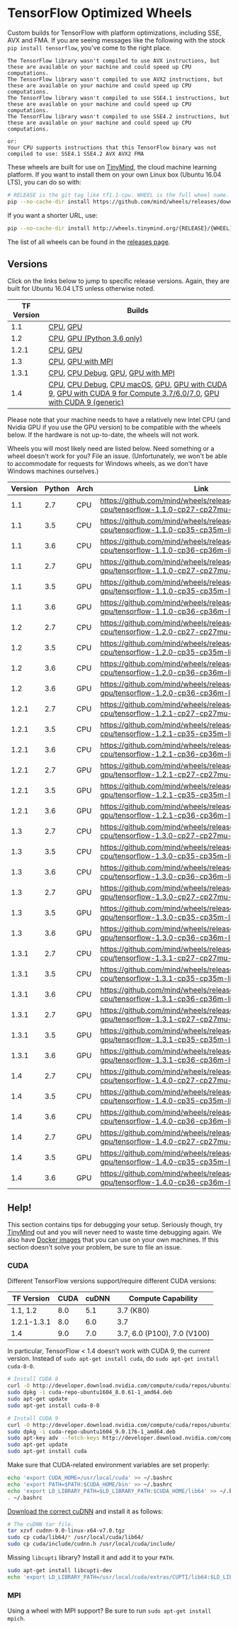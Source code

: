 # TensorFlow Optimized Wheels

Custom builds for TensorFlow with platform optimizations, including SSE, AVX and FMA. If you are seeing messages like the following with the stock `pip install tensorflow`, you've come to the right place.

```
The TensorFlow library wasn't compiled to use AVX instructions, but these are available on your machine and could speed up CPU computations.
The TensorFlow library wasn't compiled to use AVX2 instructions, but these are available on your machine and could speed up CPU computations.
The TensorFlow library wasn't compiled to use SSE4.1 instructions, but these are available on your machine and could speed up CPU computations.
The TensorFlow library wasn't compiled to use SSE4.2 instructions, but these are available on your machine and could speed up CPU computations.

or:
Your CPU supports instructions that this TensorFlow binary was not compiled to use: SSE4.1 SSE4.2 AVX AVX2 FMA
```

These wheels are built for use on [TinyMind](https://www.tinymind.com), the cloud machine learning platform. If you want to install them on your own Linux box (Ubuntu 16.04 LTS), you can do so with:

```sh
# RELEASE is the git tag like tf1.1-cpu. WHEEL is the full wheel name.
pip --no-cache-dir install https://github.com/mind/wheels/releases/download/{RELEASE}/{WHEEL}
```

If you want a shorter URL, use:

```sh
pip --no-cache-dir install http://wheels.tinymind.org/{RELEASE}/{WHEEL}
```

The list of all wheels can be found in the [releases page](https://github.com/mind/wheels/releases).

## Versions

Click on the links below to jump to specific release versions. Again, they are built for Ubuntu 16.04 LTS unless otherwise noted.

TF Version | Builds
-----------|-------
1.1 | [CPU](https://github.com/mind/wheels/releases/tag/tf1.1-cpu), [GPU](https://github.com/mind/wheels/releases/tag/tf1.1-gpu)
1.2 | [CPU](https://github.com/mind/wheels/releases/tag/tf1.2-cpu), [GPU (Python 3.6 only)](https://github.com/mind/wheels/releases/tag/tf1.2-gpu)
1.2.1 | [CPU](https://github.com/mind/wheels/releases/tag/tf1.2.1-cpu), [GPU](https://github.com/mind/wheels/releases/tag/tf1.2.1-gpu)
1.3 | [CPU](https://github.com/mind/wheels/releases/tag/tf1.3-cpu), [GPU with MPI](https://github.com/mind/wheels/releases/tag/tf1.3-gpu)
1.3.1 | [CPU](https://github.com/mind/wheels/releases/tag/tf1.3.1-cpu), [CPU Debug](https://github.com/mind/wheels/releases/tag/tf1.3-cpu-debug), [GPU](https://github.com/mind/wheels/releases/tag/tf1.3.1-gpu), [GPU with MPI](https://github.com/mind/wheels/releases/tag/tf1.3-gpu-mpi)
1.4 | [CPU](https://github.com/mind/wheels/releases/tag/tf1.4-cpu), [CPU Debug](https://github.com/mind/wheels/releases/tag/tf1.4-cpu-debug), [CPU macOS](https://github.com/mind/wheels/releases/tag/tf1.4-cpu-mac), [GPU](https://github.com/mind/wheels/releases/tag/tf1.4-gpu), [GPU with CUDA 9](https://github.com/mind/wheels/releases/tag/tf1.4-gpu-cuda9-37), [GPU with CUDA 9 for Compute 3.7/6.0/7.0](https://github.com/mind/wheels/releases/tag/tf1.4-gpu-cuda9), [GPU with CUDA 9 (generic)](https://github.com/mind/wheels/releases/tag/tf1.4-gpu-cuda9-generic)

Please note that your machine needs to have a relatively new Intel CPU (and Nvidia GPU if you use the GPU version) to be compatible with the wheels below. If the hardware is not up-to-date, the wheels will not work.

Wheels you will most likely need are listed below. Need something or a wheel doesn't work for you? File an issue. (Unfortunately, we won't be able to accommodate for requests for Windows wheels, as we don't have Windows machines ourselves.)

Version | Python | Arch | Link
--------|--------|------|-----
1.1 | 2.7 | CPU | https://github.com/mind/wheels/releases/download/tf1.1-cpu/tensorflow-1.1.0-cp27-cp27mu-linux_x86_64.whl
1.1 | 3.5 | CPU | https://github.com/mind/wheels/releases/download/tf1.1-cpu/tensorflow-1.1.0-cp35-cp35m-linux_x86_64.whl
1.1 | 3.6 | CPU | https://github.com/mind/wheels/releases/download/tf1.1-cpu/tensorflow-1.1.0-cp36-cp36m-linux_x86_64.whl
1.1 | 2.7 | GPU | https://github.com/mind/wheels/releases/download/tf1.1-gpu/tensorflow-1.1.0-cp27-cp27mu-linux_x86_64.whl
1.1 | 3.5 | GPU | https://github.com/mind/wheels/releases/download/tf1.1-gpu/tensorflow-1.1.0-cp35-cp35m-linux_x86_64.whl
1.1 | 3.6 | GPU | https://github.com/mind/wheels/releases/download/tf1.1-gpu/tensorflow-1.1.0-cp36-cp36m-linux_x86_64.whl
1.2 | 2.7 | CPU | https://github.com/mind/wheels/releases/download/tf1.2-cpu/tensorflow-1.2.0-cp27-cp27mu-linux_x86_64.whl
1.2 | 3.5 | CPU | https://github.com/mind/wheels/releases/download/tf1.2-cpu/tensorflow-1.2.0-cp35-cp35m-linux_x86_64.whl
1.2 | 3.6 | CPU | https://github.com/mind/wheels/releases/download/tf1.2-cpu/tensorflow-1.2.0-cp36-cp36m-linux_x86_64.whl
1.2 | 3.6 | GPU | https://github.com/mind/wheels/releases/download/tf1.2-gpu/tensorflow-1.2.0-cp36-cp36m-linux_x86_64.whl
1.2.1 | 2.7 | CPU | https://github.com/mind/wheels/releases/download/tf1.2.1-cpu/tensorflow-1.2.1-cp27-cp27mu-linux_x86_64.whl
1.2.1 | 3.5 | CPU | https://github.com/mind/wheels/releases/download/tf1.2.1-cpu/tensorflow-1.2.1-cp35-cp35m-linux_x86_64.whl
1.2.1 | 3.6 | CPU | https://github.com/mind/wheels/releases/download/tf1.2.1-cpu/tensorflow-1.2.1-cp36-cp36m-linux_x86_64.whl
1.2.1 | 2.7 | GPU | https://github.com/mind/wheels/releases/download/tf1.2.1-gpu/tensorflow-1.2.1-cp27-cp27mu-linux_x86_64.whl
1.2.1 | 3.5 | GPU | https://github.com/mind/wheels/releases/download/tf1.2.1-gpu/tensorflow-1.2.1-cp35-cp35m-linux_x86_64.whl
1.2.1 | 3.6 | GPU | https://github.com/mind/wheels/releases/download/tf1.2.1-gpu/tensorflow-1.2.1-cp36-cp36m-linux_x86_64.whl
1.3 | 2.7 | CPU | https://github.com/mind/wheels/releases/download/tf1.3-cpu/tensorflow-1.3.0-cp27-cp27mu-linux_x86_64.whl
1.3 | 3.5 | CPU | https://github.com/mind/wheels/releases/download/tf1.3-cpu/tensorflow-1.3.0-cp35-cp35m-linux_x86_64.whl
1.3 | 3.6 | CPU | https://github.com/mind/wheels/releases/download/tf1.3-cpu/tensorflow-1.3.0-cp36-cp36m-linux_x86_64.whl
1.3 | 2.7 | GPU | https://github.com/mind/wheels/releases/download/tf1.3-gpu/tensorflow-1.3.0-cp27-cp27mu-linux_x86_64.whl
1.3 | 3.5 | GPU | https://github.com/mind/wheels/releases/download/tf1.3-gpu/tensorflow-1.3.0-cp35-cp35m-linux_x86_64.whl
1.3 | 3.6 | GPU | https://github.com/mind/wheels/releases/download/tf1.3-gpu/tensorflow-1.3.0-cp36-cp36m-linux_x86_64.whl
1.3.1 | 2.7 | CPU | https://github.com/mind/wheels/releases/download/tf1.3.1-cpu/tensorflow-1.3.1-cp27-cp27mu-linux_x86_64.whl
1.3.1 | 3.5 | CPU | https://github.com/mind/wheels/releases/download/tf1.3.1-cpu/tensorflow-1.3.1-cp35-cp35m-linux_x86_64.whl
1.3.1 | 3.6 | CPU | https://github.com/mind/wheels/releases/download/tf1.3.1-cpu/tensorflow-1.3.1-cp36-cp36m-linux_x86_64.whl
1.3.1 | 2.7 | GPU | https://github.com/mind/wheels/releases/download/tf1.3.1-gpu/tensorflow-1.3.1-cp27-cp27mu-linux_x86_64.whl
1.3.1 | 3.5 | GPU | https://github.com/mind/wheels/releases/download/tf1.3.1-gpu/tensorflow-1.3.1-cp35-cp35m-linux_x86_64.whl
1.3.1 | 3.6 | GPU | https://github.com/mind/wheels/releases/download/tf1.3.1-gpu/tensorflow-1.3.1-cp36-cp36m-linux_x86_64.whl
1.4 | 2.7 | CPU | https://github.com/mind/wheels/releases/download/tf1.4-cpu/tensorflow-1.4.0-cp27-cp27mu-linux_x86_64.whl
1.4 | 3.5 | CPU | https://github.com/mind/wheels/releases/download/tf1.4-cpu/tensorflow-1.4.0-cp35-cp35m-linux_x86_64.whl
1.4 | 3.6 | CPU | https://github.com/mind/wheels/releases/download/tf1.4-cpu/tensorflow-1.4.0-cp36-cp36m-linux_x86_64.whl
1.4 | 2.7 | GPU | https://github.com/mind/wheels/releases/download/tf1.4-gpu/tensorflow-1.4.0-cp27-cp27mu-linux_x86_64.whl
1.4 | 3.5 | GPU | https://github.com/mind/wheels/releases/download/tf1.4-gpu/tensorflow-1.4.0-cp35-cp35m-linux_x86_64.whl
1.4 | 3.6 | GPU | https://github.com/mind/wheels/releases/download/tf1.4-gpu/tensorflow-1.4.0-cp36-cp36m-linux_x86_64.whl

## Help!

This section contains tips for debugging your setup. Seriously though, try [TinyMind](https://www.tinymind.com) out and you will never need to waste time debugging again. We also have [Docker images](https://hub.docker.com/r/tinymind/tensorflow/) that you can use on your own machines. If this section doesn't solve your problem, be sure to file an issue.

### CUDA

Different TensorFlow versions support/require different CUDA versions:

TF Version | CUDA | cuDNN | Compute Capability
-----------|------|-------|-------------------
1.1, 1.2 | 8.0 | 5.1 | 3.7 (K80)
1.2.1-1.3.1 | 8.0 | 6.0 | 3.7
1.4 | 9.0 | 7.0 | 3.7, 6.0 (P100), 7.0 (V100)

In particular, TensorFlow < 1.4 doesn't work with CUDA 9, the current version. Instead of `sudo apt-get install cuda`, do `sudo apt-get install cuda-8-0`.

```sh
# Install CUDA 8
curl -O http://developer.download.nvidia.com/compute/cuda/repos/ubuntu1604/x86_64/cuda-repo-ubuntu1604_8.0.61-1_amd64.deb
sudo dpkg -i cuda-repo-ubuntu1604_8.0.61-1_amd64.deb
sudo apt-get update
sudo apt-get install cuda-8-0

# Install CUDA 9
curl -O http://developer.download.nvidia.com/compute/cuda/repos/ubuntu1604/x86_64/cuda-repo-ubuntu1604_9.0.176-1_amd64.deb
sudo dpkg -i cuda-repo-ubuntu1604_9.0.176-1_amd64.deb
sudo apt-key adv --fetch-keys http://developer.download.nvidia.com/compute/cuda/repos/ubuntu1604/x86_64/7fa2af80.pub
sudo apt-get update
sudo apt-get install cuda
```

Make sure that CUDA-related environment variables are set properly:

```sh
echo 'export CUDA_HOME=/usr/local/cuda' >> ~/.bashrc
echo 'export PATH=$PATH:$CUDA_HOME/bin' >> ~/.bashrc
echo 'export LD_LIBRARY_PATH=$LD_LIBRARY_PATH:$CUDA_HOME/lib64' >> ~/.bashrc
. ~/.bashrc
```

[Download the correct cuDNN](https://developer.nvidia.com/cudnn) and install it as follows:

```sh
# The cuDNN tar file.
tar xzvf cudnn-9.0-linux-x64-v7.0.tgz
sudo cp cuda/lib64/* /usr/local/cuda/lib64/
sudo cp cuda/include/cudnn.h /usr/local/cuda/include/
```

Missing `libcupti` library? Install it and add it to your `PATH`.

```sh
sudo apt-get install libcupti-dev
echo 'export LD_LIBRARY_PATH=/usr/local/cuda/extras/CUPTI/lib64:$LD_LIBRARY_PATH' >> ~/.bashrc
```

### MPI

Using a wheel with MPI support? Be sure to run `sudo apt-get install mpich`.
